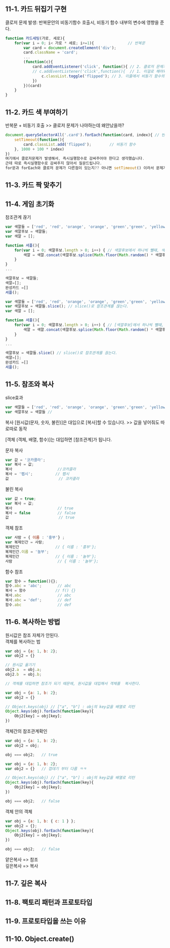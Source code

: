 ## 11-1. 카드 뒤집기 구현  
클로저 문제 발생: 반복문안의 비동기함수 호출시, 비동기 함수 내부의 변수에 영향을 준다.  
```javascript
function 카드세팅(가로, 세로){
    for(var i = 0; i< 가로 * 세로; i+=1){               // 반복문
        var card = document.createElement('div');
        card.className = 'card';
        ...
        (function(c){
            card.addEventListener('click', function(){ // 2. 클로저 문제가 여기는 상관이 없는데 
            // c.addEventListener('click',function(){  // 1. 이걸로 해야되는거 아님??            
                c.classList.toggle('flipped'); // 3. 이줄에서 비동기 함수의 호출로 클로저 문제가 발생하므로 card. >> c. 으로 수정함  
            })
        })(card)
    }
}
```
## 11-2. 카드 색 부여하기   
반복문 + 비동기 호출 >> 클로저 문제가 나야하는데 왜안났을까?
```javascript
document.querySelectorAll('.card').forEach(function(card, index){ // 반복문
    setTimeout(function(){
        card.classList.add('flipped');        // 비동기 함수
    }, 1000 + 100 * index)
})
여기에서 클로저문제가 발생해서, 즉시실행함수로 감싸주어야 한다고 생각했습니다.
근데 따로 즉시실행함수로 감싸주지 않아서 질문드립니다.
for문과 forEach와 클로저 문제가 다른점이 있는지?? 아니면 setTimeout() 이라서 문제가 안되는지? 궁금합니다.
```
## 11-3. 카드 짝 맞추기  

## 11-4. 게임 초기화  
참조관계 끊기  
```javascript
var 색깔들 = ['red', 'red', 'orange', 'orange', 'green','green', 'yellow', 'yellow'];
var 색깔후보 = 색깔들;
var 색깔 = [];

function 셔플(){
    for(var i = 0; 색깔후보.length > 0; i++) { // 색깔후보에서 하나씩 뺄때, 색깔들에서도 하나씩 빠짐... // 객체 참조 // 새로운게 복사가 아니라 색깔후보를 바꿔도 색깔들이 바뀜
        색깔 = 색깔.concat(색깔후보.splice(Math.floor(Math.random() * 색깔후보.length), 1));
    }
}
... 

색깔후보 = 색깔들;
색깔=[];
완성카드 =[]
셔플(); 
```

```javascript
var 색깔들 = ['red', 'red', 'orange', 'orange', 'green','green', 'yellow', 'yellow'];
var 색깔후보 = 색깔들.slice(); // slice()로 참조관계를 끊는다.
var 색깔 = [];

function 셔플(){
    for(var i = 0; 색깔후보.length > 0; i++) { // [색깔후보]에서 하나씩 뺄때, [색깔들]에서도 하나씩 빠짐... // 객체 참조 // 새로운게 복사가 아니라 색깔후보를 바꿔도 색깔들이 바뀜
        색깔 = 색깔.concat(색깔후보.splice(Math.floor(Math.random() * 색깔후보.length), 1));
    }
}
... 

색깔후보 = 색깔들.slice() // slice()로 참조관계를 끊는다.
색깔=[];
완성카드 =[]
셔플(); 

```
## 11-5. 참조와 복사  
slice효과
```javascript
var 색깔들 = ['red', 'red', 'orange', 'orange', 'green','green', 'yellow', 'yellow']; // 백업용
var 색깔후보 = 색깔들 //
```
복사
[원시값(문자, 숫자, 불린)]은 대입으로 [복사]할 수 있습니다. >> 값을 넣어줘도 따로따로 동작  

[객체 (객체, 배열, 함수)]는 대입하면 [참조관계]가 됩니다.

문자 복사
```javascript
var 값 = '코카콜라';
var 복사 = 값;          
복사                    //코카콜라
복사 = '펩시';          // 펩시
값                      // 코카콜라
```

불린 복사
```javascript
var 값 = true;
var 복사 = 값;          
복사                    // true
복사 = false            // false
값                      // true
```

객체 참조
```javascript
var 사람 = { 이름 : '흥부'} ;
var 복제인간 = 사람;
복제인간                // { 이름 : '흥부'};
복제인간.이름 = '놀부';
복제인간                // { 이름 : '놀부'};
사람                    // { 이름 : '놀부'};

```
함수 참조
```javascript
var 함수 = function(){};
함수.abc = 'abc';       // abc
복사 = 함수             // f() {}
복사.abc                // abc
복사.abc = 'def';       // def
함수.abc                // def

```

## 11-6. 복사하는 방법  
원시값은 참조 자체가 안된다.  
객체를 복사하는 법  

```javascript
var obj = {a: 1, b: 2};
var obj2 = {}

// 원시값 옮기기
obj2.a  = obj.a;
obj2.b  = obj.b;

// 객체를 대입하면 참조가 되기 때문에, 원시값을 대입해서 객체를  복사한다.

```

```javascript
var obj = {a: 1, b: 2};
var obj2 = {}

// Object.keys(obj) // ["a", "b"] : obj의 key값을 배열로 리턴
Object.keys(obj).forEach(function(key){
    Obj2[key] = obj[key];
})

```

객체간의 참조관계확인  
```javascript
var obj = {a: 1, b: 2};
var obj2 = obj;

obj === obj2;   // true

```

```javascript
var obj = {a: 1, b: 2};
var obj2 = {}   // 껍데기 부터 다름 ㅋㅋ

// Object.keys(obj) // ["a", "b"] : obj의 key값을 배열로 리턴
Object.keys(obj).forEach(function(key){
    Obj2[key] = obj[key];
})

obj === obj2;   // false 
```

객체 안의 객체  
```javascript
var obj = {a: 1, b: { c: 1 } };
var obj2 = {};
Object.keys(obj).forEach(function(key){
    Obj2[key] = obj[key];
})

obj === obj2;   // false 
```

얕은복사 => 참조  
깊은복사 => 복사  

## 11-7. 깊은 복사  
## 11-8. 팩토리 패턴과 프로토타입  
## 11-9. 프로토타입을 쓰는 이유  
## 11-10. Object.create()  